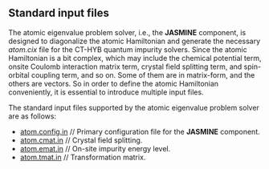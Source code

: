 ## Standard input files

The atomic eigenvalue problem solver, i.e., the **JASMINE** component, is designed to diagonalize the atomic Hamiltonian and generate the necessary *atom.cix* file for the CT-HYB quantum impurity solvers. Since the atomic Hamiltonian is a bit complex, which may include the chemical potential term, onsite Coulomb interaction matrix term, crystal field splitting term, and spin-orbital coupling term, and so on. Some of them are in matrix-form, and the others are vectors. So in order to define the atomic Hamiltonian conveniently, it is essential to introduce multiple input files.

The standard input files supported by the atomic eigenvalue problem solver are as follows:

* [atom.config.in](in_atom.md) // Primary configuration file for the **JASMINE** component.
* [atom.cmat.in](in_cmat.md) // Crystal field splitting.
* [atom.emat.in](in_emat.md) // On-site impurity energy level.
* [atom.tmat.in](in_tmat.md) // Transformation matrix.
